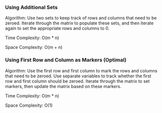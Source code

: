 ### Using Additional Sets
Algorithm: Use two sets to keep track of rows and columns that need to be zeroed. Iterate through the matrix to populate these sets, and then iterate again to set the appropriate rows and columns to 0.

Time Complexity: O(m * n)

Space Complexity: O(m + n)

### Using First Row and Column as Markers (Optimal)
Algorithm: Use the first row and first column to mark the rows and columns that need to be zeroed. Use separate variables to track whether the first row and first column should be zeroed. Iterate through the matrix to set markers, then update the matrix based on these markers.

Time Complexity: O(m * n)

Space Complexity: O(1)

